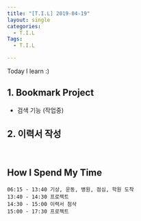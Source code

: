 ```yaml
---
title: "[T.I.L] 2019-04-19"
layout: single
categories:
  - T.I.L
Tags:
  - T.I.L

---
```

Today I learn :)     

   
## 1. Bookmark Project    
* 검색 기능 (작업중)     

## 2. 이력서 작성  


<br>

## How I Spend My Time
```
06:15 - 13:40 기상, 운동, 병원, 점심, 학원 도착  
13:40 - 14:30 프로젝트  
14:30 - 15:00 이력서 첨삭  
15:00 - 17:30 프로젝트      
```
 

